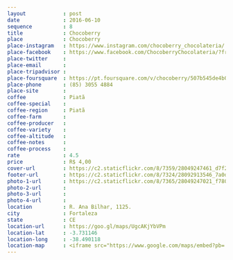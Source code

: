 ```yaml
---
layout            : post
date              : 2016-06-10
sequence          : 8
title             : Chocoberry
place             : Chocoberry
place-instagram   : https://www.instagram.com/chocoberry_chocolateria/
place-facebook    : https://www.facebook.com/ChocoberryChocolateria/?fref=ts
place-twitter     : 
place-email       : 
place-tripadvisor : 
place-foursquare  : https://pt.foursquare.com/v/chocoberry/507b545de4b05b62b433fa92
place-phone       : (85) 3055 4884
place-site        : 
coffee            : Piatã
coffee-special    : 
coffee-region     : Piatã
coffee-farm       : 
coffee-producer   : 
coffee-variety    : 
coffee-altitude   : 
coffee-notes      : 
coffee-process    : 
rate              : 4.5
price             : R$ 4,00
cover-url         : https://c2.staticflickr.com/8/7359/28049247461_d7f29cb21a_o.jpg
footer-url        : https://c2.staticflickr.com/8/7324/28092913546_7a0d86d6f3_o.jpg
photo-1-url       : https://c2.staticflickr.com/8/7365/28049247021_f7806e6a93_o.jpg
photo-2-url       : 
photo-3-url       : 
photo-4-url       : 
location          : R. Ana Bilhar, 1125.
city              : Fortaleza
state             : CE
location-url      : https://goo.gl/maps/UgcAKjYbVPm
location-lat      : -3.731146
location-long     : -38.490118
location-map      : <iframe src="https://www.google.com/maps/embed?pb=!1m18!1m12!1m3!1d3981.3614392489935!2d-38.4922742857313!3d-3.731151844230104!2m3!1f0!2f0!3f0!3m2!1i1024!2i768!4f13.1!3m3!1m2!1s0x7c748794ea57539%3A0x675841f0c17362dc!2sChocoBerry+Chocolateria!5e0!3m2!1spt-BR!2sbr!4v1468163709766" width="100%" height="450" frameborder="0" style="border:0" scrolling="no"></iframe>
---
```

